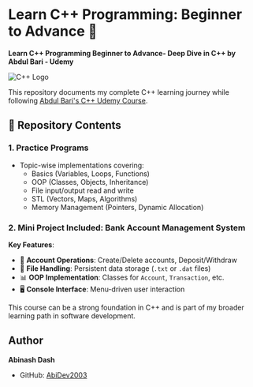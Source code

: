 # Learn C++ Programming: Beginner to Advance 🚀

**Learn C++ Programming Beginner to Advance- Deep Dive in C++ by Abdul Bari - Udemy**  

![C++ Logo](https://img.icons8.com/color/48/000000/c-plus-plus-logo.png)

This repository documents my complete C++ learning journey while following [Abdul Bari's C++ Udemy Course](https://www.udemy.com/course/cpp-deep-dive/?couponCo=&deal_code=UDEAFNULP0324&utm_term=Homepage&utm_content=Textlink&utm_campaign=NewUserLP0324&utm_source=aff-campaign&utm_medium=udemyads&LSNPUBID=znpz0s2okgU&ranMID=47901&ranEAID=znpz0s2okgU&ranSiteID=znpz0s2okgU-hXF7jTQhcT8LsgomWJDo7g&gad_source=1&couponCode=IND21PM). 

## 📂 Repository Contents

### 1. Practice Programs
- Topic-wise implementations covering:
  - Basics (Variables, Loops, Functions)
  - OOP (Classes, Objects, Inheritance)
  - File input/output read and write
  - STL (Vectors, Maps, Algorithms)
  - Memory Management (Pointers, Dynamic Allocation)

### 2. Mini Project Included: Bank Account Management System
**Key Features**:
- 🏦 **Account Operations**: Create/Delete accounts, Deposit/Withdraw
- 💾 **File Handling**: Persistent data storage (`.txt` or `.dat` files)
- 📊 **OOP Implementation**: Classes for `Account`, `Transaction`, etc.
- 🖥️ **Console Interface**: Menu-driven user interaction

This course can be a strong foundation in C++ and is part of my broader learning path in software development.

## Author

**Abinash Dash**  
- GitHub: [AbiDev2003](https://github.com/AbiDev2003)
